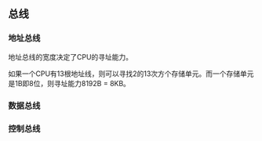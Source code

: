 ## 总线

### 地址总线

地址总线的宽度决定了CPU的寻址能力。

如果一个CPU有13根地址线，则可以寻找2的13次方个存储单元。而一个存储单元是1B即8位，则寻址能力8192B = 8KB。

### 数据总线

### 控制总线



